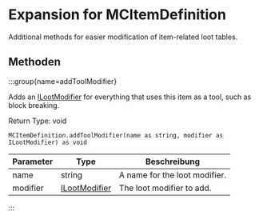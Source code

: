 # Expansion for MCItemDefinition

Additional methods for easier modification of item-related loot tables.

## Methoden

:::group{name=addToolModifier}

Adds an [ILootModifier](/vanilla/api/loot/modifiers/ILootModifier) for everything that uses this item as a tool, such as block breaking.

Return Type: void

```zenscript
MCItemDefinition.addToolModifier(name as string, modifier as ILootModifier) as void
```

| Parameter | Type                                                       | Beschreibung                  |
| --------- | ---------------------------------------------------------- | ----------------------------- |
| name      | string                                                     | A name for the loot modifier. |
| modifier  | [ILootModifier](/vanilla/api/loot/modifiers/ILootModifier) | The loot modifier to add.     |


:::


